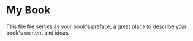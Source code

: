 My  Book
=======

This file file serves as your book's preface, a great place to describe your book's content and ideas.
